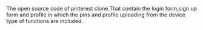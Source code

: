 The open source code of pinterest clone.That contain the login form,sign up form and profile in which the pins and profile uploading from the device type of functions are included.
